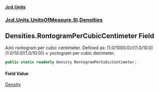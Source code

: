 #### [Jcd.Units](index.md 'index')
### [Jcd.Units.UnitsOfMeasure.SI](Jcd.Units.UnitsOfMeasure.SI.md 'Jcd.Units.UnitsOfMeasure.SI').[Densities](Densities.md 'Jcd.Units.UnitsOfMeasure.SI.Densities')

## Densities.RontogramPerCubicCentimeter Field

A(n) rontogram per cubic centimeter. Defined as: (1.0/1000.0)/((1.0/10.0)*(1.0/10.0)*(1.0/10.0)) × yoctogram per cubic decimeter.

```csharp
public static readonly Density RontogramPerCubicCentimeter;
```

#### Field Value
[Density](Density.md 'Jcd.Units.UnitTypes.Density')